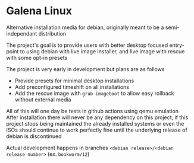 # Galena Linux
Alternative installation media for debian, originally meant to be a semi-independant distribution

The project's goal is to provide users with better desktop focused entry-point to using debian with live image installer, and live image with rescue with some opt-in presets

The project is very early in development but plans are as follows
- Provide presets for minimal desktop installations
- Add preconfigured timeshift on all installations
- Add the rescue image with `grub-imageboot` to allow easy rollback without external media

All of this will one day be tests in github actions using qemu emulation\
After installation there will never be any dependency on this project, if this project stops being maintained the already installed systems or even the ISOs should continue to work perfectly fine until the underlying release of debian is discontinued

Actual development happens in branches `<debian release>/<debian release number>` (ex. `bookworm/12`)

